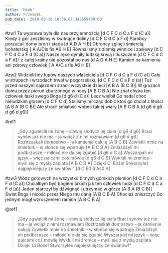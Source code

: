 ```yaml
---
title: 'Hiob'
author: PrzemekL
pub_date: '2018-03-10 18:36:07.342659+00:00'
---
```


#zw1
Ta wyprawa była dla nas przyjemnością [d C F C d C a F d  (C a)]
Kiedy z gór zeszliśmy w kwitnące doliny [d C F C d C a F d]
Parobcy porzucali domy broń i stada [d A D A H E]
Obrońcy zginęli śmiercią bohaterską [ A A/Cis fis A6 H E]
Równaliśmy z ziemią winnice i zasiewy [d C F C d C a F d  (C a)]
Nasze ręce dymiły ludzką krwią i tłuszczem [d C F C d C a F d]
I z całej krainy nie pozostał po nas [d A D A H E]
Kamień na kamieniu ani zdrowy człowiek [ A A/Cis fis A6 H E]

#zw2
Widzieliśmy łupów naszych właściciela [d C F C d C a F d  (C a)]
Cały w strupach i wrzodach trwał w pogorzelisku [d C F C d C a F d  (a)]
Tuż przed naszym najazdem stracił wszystkie dzieci [A B A  (B C B)]
W gruzach domu przez piorun zburzonego w nocy [A B C B A]
Nie znał chyba ten człowiek łaski swego Boga [d g6 d  (C a)]
Lecz wielbił Go nadal choć nieludzkim głosem [d C F C d]
Staliśmy milcząc dobić ktoś go chciał z litości [A B A (B C B)]
Ale stracił śmiałość wobec takiej wiary [A B C B A (d g6 d g6 d g6 d g6)]

#ref1
> „Gdy zgwałcili mi żonę – sławię słodycz jej ciała [d g6 d g6]
>Braci synów już nie ma – ja wciąż z nimi rozmawiam [d g6 d g6]
>Roztrzaskali domostwo – ja kamienie całuję [A B C B]
>Zawlekli mnie na śmietnik – w słońce się wpatruję [A B C B A]
>Zmiażdżyli mi podbrzusze – miłość nie da się zgubić [d g6 d C a]
>Wyszarpali mi język – więc palcami coś mówię [d g6 d C B]
>Wykłuli mi źrenice – myśl się z myślą zaplata [A B C B A]
>Dzięki Ci Boże! Stworzyłeś najpiękniejszy ze światów!” [d C E0 d As0 A]

#zw3
Wódz gotowych na wszystko bitnych górskich plemion [d C F C d C a F d  (C a)]
Chciałbym być bogiem takich jak ten człowiek ludzi [d C F C d C a F d  (a)]
Jeden starczył by dźwignąć i utrzymać w górze [A B A  (B C B)]
Świat Boga i nicość przez Niego mu daną [A B C B A]
Chociaż zniszczyć Go jednym mógł wzruszeniem ramion [A B C B A]

@ref1
>„Gdy zgwałcili mi żonę – sławię słodycz jej ciała
>Braci synów już nie ma – ja wciąż z nimi rozmawiam
>Roztrzaskali domostwo – ja kamienie całuję
>Zawlekli mnie na śmietnik – w słońce się wpatruję
>Zmiażdżyli mi podbrzusze – miłość nie da się zgubić
>Wyszarpali mi język – więc palcami coś mówię
>Wykłuli mi źrenice – myśl się z myślą zaplata
>Dzięki Ci Boże! Stworzyłeś najpiękniejszy ze światów!”
